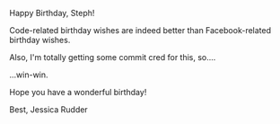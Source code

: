 Happy Birthday, Steph!

Code-related birthday wishes are indeed better than Facebook-related birthday wishes.

Also, I'm totally getting some commit cred for this, so....

...win-win.

Hope you have a wonderful birthday!

Best,
Jessica Rudder
